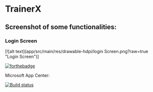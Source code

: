 # TrainerX

## Screenshot of some functionalities:

### Login Screen

[![alt text](app/src/main/res/drawable-hdpi/login Screen.png?raw=true "Login Screen")]



[![forthebadge](https://forthebadge.com/images/badges/built-for-android.svg)](https://forthebadge.com)

Microsoft App Center:

[![Build status](https://build.appcenter.ms/v0.1/apps/dd7e3a92-dee1-475d-a38b-b3daec5b3b04/branches/dev/badge)](https://appcenter.ms)
